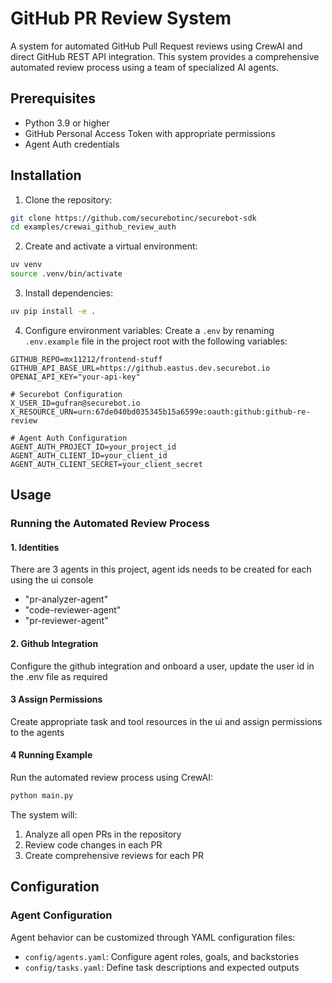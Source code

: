 # GitHub PR Review System

A system for automated GitHub Pull Request reviews using CrewAI and direct GitHub REST API integration. This system provides a comprehensive automated review process using a team of specialized AI agents.

## Prerequisites
- Python 3.9 or higher
- GitHub Personal Access Token with appropriate permissions
- Agent Auth credentials

## Installation

1. Clone the repository:
```bash
git clone https://github.com/securebotinc/securebot-sdk
cd examples/crewai_github_review_auth
```

2. Create and activate a virtual environment:
```bash
uv venv
source .venv/bin/activate
```

3. Install dependencies:
```bash
uv pip install -e .
```

4. Configure environment variables:
Create a `.env` by renaming `.env.example` file in the project root with the following variables:
```env
GITHUB_REPO=mx11212/frontend-stuff
GITHUB_API_BASE_URL=https://github.eastus.dev.securebot.io
OPENAI_API_KEY="your-api-key"

# Securebot Configuration
X_USER_ID=gufran@securebot.io
X_RESOURCE_URN=urn:67de040bd035345b15a6599e:oauth:github:github-re-review

# Agent Auth Configuration
AGENT_AUTH_PROJECT_ID=your_project_id
AGENT_AUTH_CLIENT_ID=your_client_id
AGENT_AUTH_CLIENT_SECRET=your_client_secret
```

## Usage

### Running the Automated Review Process

#### 1. Identities
There are 3 agents in this project, agent ids needs to be created for each using the ui console
- "pr-analyzer-agent"
- "code-reviewer-agent"
- "pr-reviewer-agent"

#### 2. Github Integration
Configure the github integration and onboard a user, update the user id in the .env file as required

#### 3 Assign Permissions
Create appropriate task and tool resources in the ui and assign permissions to the agents

#### 4 Running Example
Run the automated review process using CrewAI:

```bash
python main.py
```

The system will:
1. Analyze all open PRs in the repository
2. Review code changes in each PR
3. Create comprehensive reviews for each PR

## Configuration

### Agent Configuration

Agent behavior can be customized through YAML configuration files:
- `config/agents.yaml`: Configure agent roles, goals, and backstories
- `config/tasks.yaml`: Define task descriptions and expected outputs
